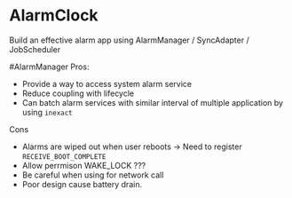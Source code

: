 # AlarmClock
Build an effective alarm app using AlarmManager / SyncAdapter / JobScheduler

#AlarmManager
Pros:
- Provide a way to access system alarm service
- Reduce coupling with lifecycle
- Can batch alarm services with similar interval of multiple application by using `inexact`

Cons
- Alarms are wiped out when user reboots -> Need to register `RECEIVE_BOOT_COMPLETE` 
- Allow perrmison WAKE_LOCK ???
- Be careful when using for network call
- Poor design cause battery drain.



